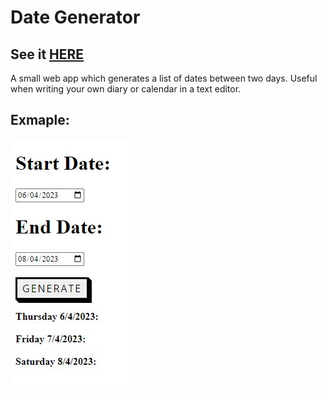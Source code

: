 # Date Generator

## See it [HERE](https://artomweb.com/ACDates/)

A small web app which generates a list of dates between two days. Useful when writing your own diary or calendar in a text editor.

## Exmaple:

![dateGen](dateGenDemo.JPG)
